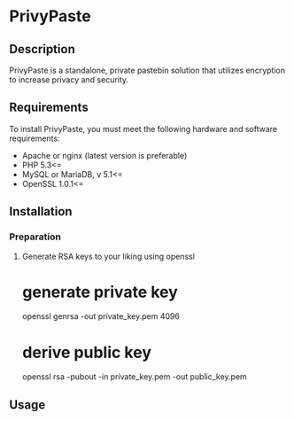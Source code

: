 # PrivyPaste

## Description
PrivyPaste is a standalone, private pastebin solution that utilizes encryption to increase privacy and security.

## Requirements
To install PrivyPaste, you must meet the following hardware and software requirements:

* Apache or nginx (latest version is preferable)
* PHP 5.3<=
* MySQL or MariaDB, v 5.1<=
* OpenSSL 1.0.1<=

## Installation
### Preparation
1) Generate RSA keys to your liking using openssl

    # generate private key
    openssl genrsa -out private_key.pem 4096

    # derive public key
    openssl rsa -pubout -in private_key.pem -out public_key.pem

## Usage
